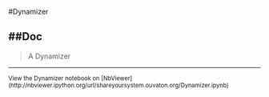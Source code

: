 
<!--
FrozenIsBool False
-->

#Dynamizer

##Doc
----


> 
> A Dynamizer
> 
> 

----

<small>
View the Dynamizer notebook on [NbViewer](http://nbviewer.ipython.org/url/shareyoursystem.ouvaton.org/Dynamizer.ipynb)
</small>

